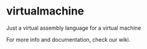 # virtualmachine
Just a virtual assembly language for a virtual machine


For more info and documentation, check our wiki.
